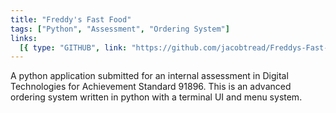 ```yaml
---
title: "Freddy's Fast Food"
tags: ["Python", "Assessment", "Ordering System"]
links:
  [{ type: "GITHUB", link: "https://github.com/jacobtread/Freddys-Fast-Food" }]
---
```


A python application submitted for an internal assessment in Digital Technologies for Achievement
Standard 91896. This is an advanced ordering system written in python with a terminal UI and menu
system.
